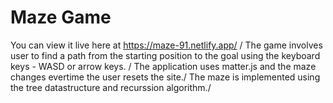 # Maze Game
 You can view it live here at https://maze-91.netlify.app/ /
 The game involves user to find a path from the starting position to the goal using the keyboard keys - WASD or arrow keys. /
 The application uses matter.js and the maze changes evertime the user resets the site./
 The maze is implemented using the tree datastructure and recurssion algorithm./
